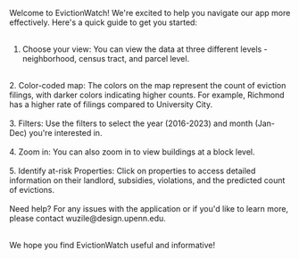 Welcome to EvictionWatch! We're excited to help you navigate our app more effectively. Here's a quick guide to get you started: <br/>
<br/>
1. Choose your view: You can view the data at three different levels - neighborhood, census tract, and parcel level.<br/>
<br/>
2. Color-coded map: The colors on the map represent the count of eviction filings, with darker colors indicating higher counts. For example, Richmond has a higher rate of filings compared to University City.<br/>
<br/>
3. Filters: Use the filters to select the year (2016-2023) and month (Jan-Dec) you're interested in.<br/>
<br/>
4. Zoom in: You can also zoom in to view buildings at a block level.<br/>
<br/>
5. Identify at-risk Properties: Click on properties to access detailed information on their landlord, subsidies, violations, and the predicted count of evictions.<br/>
<br/>
Need help? For any issues with the application or if you'd like to learn more, please contact wuzile@design.upenn.edu.<br/><br/>

We hope you find EvictionWatch useful and informative!